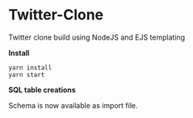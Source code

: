 # Twitter-Clone

Twitter clone build using NodeJS and EJS templating

**Install**
```
yarn install 
yarn start
```
**SQL table creations**

Schema is now available as import file. 



